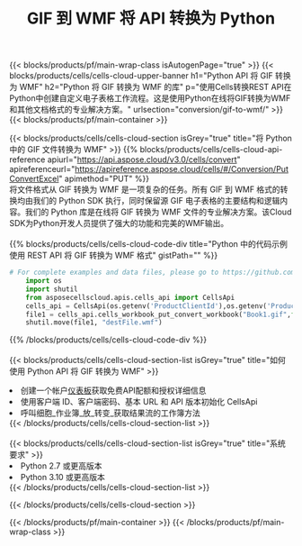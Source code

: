 ﻿---
title:  GIF 到 WMF 将 API 转换为 Python
description: 使用Aspose.Cells Cloud SDK for Python将GIF格式文件转换为WMF格式文件。
url: /zh/python/conversion/gif-to-wmf/
---
{{< blocks/products/pf/main-wrap-class isAutogenPage="true" >}}
{{< blocks/products/cells/cells-cloud-upper-banner h1="Python API 将 GIF 转换为 WMF" h2="Python 将 GIF 转换为 WMF 的库" p="使用Cells转换REST API在Python中创建自定义电子表格工作流程。这是使用Python在线将GIF转换为WMF和其他文档格式的专业解决方案。" urlsection="conversion/gif-to-wmf/" >}}
{{< blocks/products/pf/main-container >}}

{{< blocks/products/cells/cells-cloud-section isGrey="true" title="将 Python 中的 GIF 文件转换为 WMF" >}}
{{% blocks/products/cells/cells-cloud-api-reference apiurl="https://api.aspose.cloud/v3.0/cells/convert" apireferenceurl="https://apireference.aspose.cloud/cells/#/Conversion/PutConvertExcel" apimethod="PUT" %}}
<br/>
将文件格式从 GIF 转换为 WMF 是一项复杂的任务。所有 GIF 到 WMF 格式的转换均由我们的 Python SDK 执行，同时保留源 GIF 电子表格的主要结构和逻辑内容。我们的 Python 库是在线将 GIF 转换为 WMF 文件的专业解决方案。该Cloud SDK为Python开发人员提供了强大的功能和完美的WMF输出。
<br/>
<br/>
{{% blocks/products/cells/cells-cloud-code-div title="Python 中的代码示例使用 REST API 将 GIF 转换为 WMF 格式" gistPath="" %}}
 
```python
# For complete examples and data files, please go to https://github.com/aspose-cells-cloud/aspose-cells-cloud-python/
    import os
    import shutil
    from asposecellscloud.apis.cells_api import CellsApi
    cells_api = CellsApi(os.getenv('ProductClientId'),os.getenv('ProductClientSecret'))
    file1 = cells_api.cells_workbook_put_convert_workbook("Book1.gif",format="wmf")
    shutil.move(file1, "destFile.wmf")     
```
 
{{% /blocks/products/cells/cells-cloud-code-div %}}
<br/>
<br/>
{{< blocks/products/cells/cells-cloud-section-list isGrey="true" title="如何使用 Python API 将 GIF 转换为 WMF" >}}
<li>创建一个帐户<a href="https://dashboard.aspose.cloud/">仪表板</a>获取免费API配额和授权详细信息</li>
<li>使用客户端 ID、客户端密码、基本 URL 和 API 版本初始化 CellsApi</li>
<li>呼叫细胞_作业簿_放_转变_获取结果流的工作簿方法</li>
{{< /blocks/products/cells/cells-cloud-section-list >}}
<br/>
<br/>
{{< blocks/products/cells/cells-cloud-section-list isGrey="true" title="系统要求" >}}
<li>Python 2.7 或更高版本</li>
<li>Python 3.10 或更高版本</li>
{{< /blocks/products/cells/cells-cloud-section-list >}}

{{< /blocks/products/cells/cells-cloud-section >}}

{{< /blocks/products/pf/main-container >}}
{{< /blocks/products/pf/main-wrap-class >}}
